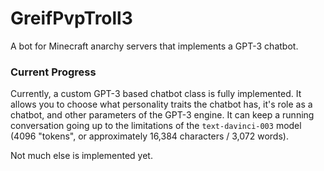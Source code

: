 # GreifPvpTroll3
 A bot for Minecraft anarchy servers that implements a GPT-3 chatbot.

### Current Progress
 Currently, a custom GPT-3 based chatbot class is fully implemented. It allows you to choose what personality traits the chatbot has, it's role as a chatbot, and other parameters of the GPT-3 engine. It can keep a running conversation going up to the limitations of the `text-davinci-003` model (4096 "tokens", or approximately 16,384 characters / 3,072‬ words).
 
 Not much else is implemented yet.
